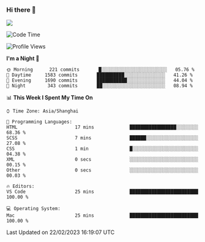 ### Hi there 👋

<!--
**JJAYCHEN1e/jjaychen1e** is a ✨ _special_ ✨ repository because its `README.md` (this file) appears on your GitHub profile.

Here are some ideas to get you started:

- 🔭 I’m currently working on ...
- 🌱 I’m currently learning ...
- 👯 I’m looking to collaborate on ...
- 🤔 I’m looking for help with ...
- 💬 Ask me about ...
- 📫 How to reach me: ...
- 😄 Pronouns: ...
- ⚡ Fun fact: ...
-->

[![](https://github-readme-stats.vercel.app/api?username=jjaychen1e&show_icons=true)](https://github.com/jjaychen1e/github-readme-stats?count_private=true)

<!--START_SECTION:waka-->
![Code Time](http://img.shields.io/badge/Code%20Time-561%20hrs%2025%20mins-blue)

![Profile Views](http://img.shields.io/badge/Profile%20Views-10-blue)

**I'm a Night 🦉** 

```text
🌞 Morning      221 commits       █░░░░░░░░░░░░░░░░░░░░░░░░   05.76 % 
🌆 Daytime     1583 commits       ██████████░░░░░░░░░░░░░░░   41.26 % 
🌃 Evening     1690 commits       ███████████░░░░░░░░░░░░░░   44.04 % 
🌙 Night        343 commits       ██░░░░░░░░░░░░░░░░░░░░░░░   08.94 % 

```


📊 **This Week I Spent My Time On** 

```text
⌚︎ Time Zone: Asia/Shanghai

💬 Programming Languages: 
HTML                     17 mins             █████████████████░░░░░░░░   68.36 % 
SCSS                     7 mins              ██████░░░░░░░░░░░░░░░░░░░   27.08 % 
CSS                      1 min               █░░░░░░░░░░░░░░░░░░░░░░░░   04.38 % 
XML                      0 secs              ░░░░░░░░░░░░░░░░░░░░░░░░░   00.15 % 
Other                    0 secs              ░░░░░░░░░░░░░░░░░░░░░░░░░   00.03 % 

🔥 Editors: 
VS Code                  25 mins             █████████████████████████   100.00 % 

💻 Operating System: 
Mac                      25 mins             █████████████████████████   100.00 % 

```


 Last Updated on 22/02/2023 16:19:07 UTC
<!--END_SECTION:waka-->
